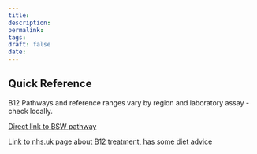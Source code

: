 ```yaml
---
title:
description: 
permalink: 
tags: 
draft: false
date:
---
```





## Quick Reference

B12 Pathways and reference ranges vary by region and laboratory assay - check locally. 

[Direct link to BSW pathway](https://bswtogether.org.uk/medicines/wp-content/uploads/sites/3/2022/10/Vit-B12-treatment-pathway-Oct-22-minor-updateFINAL.pdf)

[Link to nhs.uk page about B12 treatment, has some diet advice](https://www.nhs.uk/conditions/vitamin-b12-or-folate-deficiency-anaemia/treatment/)


